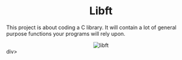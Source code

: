 <h1 align="center">
	Libft
</h1>

This project is about coding a C library. It will contain a lot of general purpose functions your programs will rely upon.

<div align="center">
  <img src="https://repository-images.githubusercontent.com/275580309/47c9f000-c137-11ea-8bab-6254e0b0d027" alt="libft">
</div>div>

